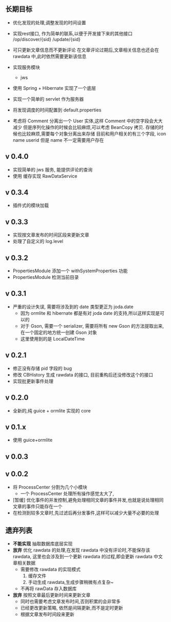 
长期目标
-------
* 优化发现的处理,调整发现的时间设置

* 实现rest接口, 作为简单的联系,以便于开发接下来的其他接口
	/op/discover/{sid}
	   /update/{sid}

* 可只更新文章信息而不更新评论
	在文章评论过期后,文章相关信息也还会在 rawdata 中,此时依然需要更新该信息

* 实现服务模块
	* jws


* 使用 Spring + Hibernate 实现了一个底层

* 实现一个简单的 servlet 作为服务器

* 将发现调度的时间配置到 default.properties

* 考虑将 Comment 分离出一个 User 实体,这样 Comment 中的空字段会大大减少
	但是序列化操作的时候会比较麻烦,可以考虑 BeanCopy 拷贝.
	存储的时候也比较麻烦,需要每个对象分离出来存储
	目前和用户相关的有三个字段, icon name userid
	但是 name 不一定需要用户存在
	
	
v 0.4.0
--------

* 实现简单的 jws 服务, 能提供评论的查询
* 使用 缓存实现 RawDataService 

v 0.3.4
--------

* 插件式的模块加载

v 0.3.3
------

* 实现按文章发布的时间区段来更新文章
* 处理了自定义的 log.level

v 0.3.2
------

* PropertiesModule 添加一个 withSystemProperties 功能
* PropertiesModule 检测当前目录

v 0.3.1
------

* 严重的设计失误, 需要将涉及到的 date 类型更正为 joda.date
	* 因为 ormlite 和 hibernate 都是有对 joda date 的支持,所以这样实现是可以的
	* 对于 Gson, 需要一个 serializer, 需要将所有 new Gson 的方法提取出来,在一个固定的地方统一创建 Gson 对象
	* 这里使用到的是 LocalDateTime

v 0.2.1
------

* 修正没有存储 pid 字段的 bug
* 修改 CBHistory 生成 rawdata 的接口, 目前重构后还没修改这个的接口
* 实现批更新事件处理

v 0.2.0
-------
* 全新的,纯 guice + ormlite 实现的 core

v 0.1.x
-------
* 使用 guice+ormlite

v 0.0.3
-------

v 0.0.2
-------

* 将 ProcessCenter 分割为几个小模块
	* 一个 ProcessCenter 处理所有操作感觉太大了,
* [暂缓] 优化事件的并发控制,避免处理相同文章的事件并发,也就是说处理相同文章的事件只能存在一个
* 在检测到较多文章时,先过滤后再分发事件,这样可以减少大量不必要的处理


遗弃列表
-------

* __不能实现__ 抽取数据库底层实现
* __放弃__ 优化 rawdata 的处理,在发现 rawdata 中没有评论时,不能保存该 rawdata,
	这里也会涉及到一个更新 rawdata 的过程,即会更新 rawdata 中文章相关数据
	* 需要修改 rawdata 的实现模式
		1. 缓存文件
		2. 手动生成 rawdata,生成步骤稍微有点复杂~
	* 不再将 rawData 存入数据库
* __放弃__ 按照文章最后更新时间来更新文章
	* 同时也需要考虑文章发布时间,否则积累的会非常多
	* 已经更改更新策略, 依然是间隔更新,而不是定时更新
	* 根据文章发布时间段来更新